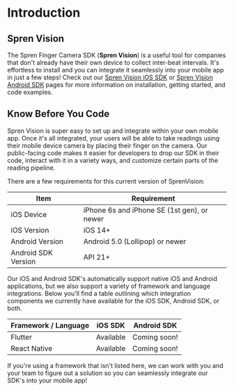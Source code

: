 # Introduction

## Spren Vision

The Spren Finger Camera SDK (**Spren Vision**) is a useful tool for companies that don't already have their own device to collect inter-beat intervals. It's effortless to install and you can integrate it seamlessly into your mobile app in just a few steps! Check out our [Spren Vision iOS SDK](https://docs.spren.com/spren-vision/spren-vision-ios-sdk) or [Spren Vision Android SDK](https://docs.spren.com/spren-vision/spren-vision-android-sdk) pages for more information on installation, getting started, and code examples.

## Know Before You Code

Spren Vision is super easy to set up and integrate within your own mobile app. Once it's all integrated, your users will be able to take readings using their mobile device camera by placing their finger on the camera. Our public-facing code makes it easier for developers to drop our SDK in their code, interact with it in a variety ways, and customize certain parts of the reading pipeline.

There are a few requirements for this current version of SprenVision:

| **Item**            | **Requirement**                             |
| ------------------- | ------------------------------------------- |
| iOS Device          | iPhone 6s and iPhone SE (1st gen), or newer |
| iOS Version         | iOS 14+                                     |
| Android Version     | Android 5.0 (Lollipop) or newer             |
| Android SDK Version | API 21+                                     |

Our iOS and Android SDK's automatically support native iOS and Android applications, but we also support a variety of framework and language integrations. Below you'll find a table outlining which integration components we currently have available for the iOS SDK, Android SDK, or both.

| **Framework / Language** | **iOS SDK** | **Android SDK** |
| ------------------------ | ----------- | --------------- |
| Flutter                  | Available   | Coming soon!    |
| React Native             | Available   | Coming soon!    |

If you're using a framework that isn't listed here, we can work with you and your team to figure out a solution so you can seamlessly integrate our SDK's into your mobile app!
